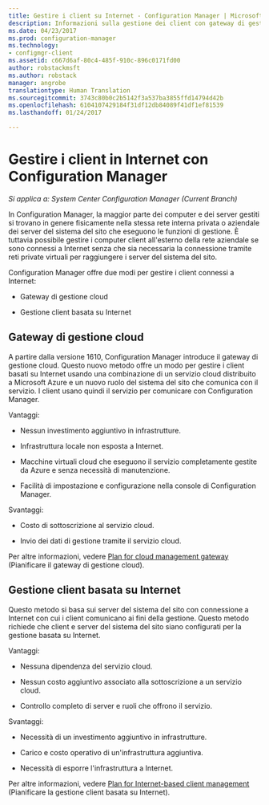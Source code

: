 ```yaml
---
title: Gestire i client su Internet - Configuration Manager | Microsoft Docs
description: Informazioni sulla gestione dei client con gateway di gestione cloud e sulla gestione basata su Internet in Configuration Manager.
ms.date: 04/23/2017
ms.prod: configuration-manager
ms.technology:
- configmgr-client
ms.assetid: c667d6af-80c4-485f-910c-896c0171fd00
author: robstackmsft
ms.author: robstack
manager: angrobe
translationtype: Human Translation
ms.sourcegitcommit: 3743c80b0c2b5142f3a537ba3855ffd14794d42b
ms.openlocfilehash: 6104107429184f31df12db84089f41df1ef81539
ms.lasthandoff: 01/24/2017

---
```


# <a name="manage-clients-on-the-internet-with-configuration-manager"></a>Gestire i client in Internet con Configuration Manager

*Si applica a: System Center Configuration Manager (Current Branch)*

In Configuration Manager, la maggior parte dei computer e dei server gestiti si trovano in genere fisicamente nella stessa rete interna privata o aziendale dei server del sistema del sito che eseguono le funzioni di gestione. È tuttavia possibile gestire i computer client all'esterno della rete aziendale se sono connessi a Internet senza che sia necessaria la connessione tramite reti private virtuali per raggiungere i server del sistema del sito.

Configuration Manager offre due modi per gestire i client connessi a Internet:

-   Gateway di gestione cloud

-   Gestione client basata su Internet

## <a name="cloud-management-gateway"></a>Gateway di gestione cloud

A partire dalla versione 1610, Configuration Manager introduce il gateway di gestione cloud. Questo nuovo metodo offre un modo per gestire i client basati su Internet usando una combinazione di un servizio cloud distribuito a Microsoft Azure e un nuovo ruolo del sistema del sito che comunica con il servizio. I client usano quindi il servizio per comunicare con Configuration Manager.

Vantaggi:

-   Nessun investimento aggiuntivo in infrastrutture.

-   Infrastruttura locale non esposta a Internet.

-   Macchine virtuali cloud che eseguono il servizio completamente gestite da Azure e senza necessità di manutenzione.

-   Facilità di impostazione e configurazione nella console di Configuration Manager.

Svantaggi:

-   Costo di sottoscrizione al servizio cloud.

-   Invio dei dati di gestione tramite il servizio cloud.

Per altre informazioni, vedere [Plan for cloud management gateway](plan-cloud-management-gateway.md) (Pianificare il gateway di gestione cloud).

## <a name="internet-based-client-management"></a>Gestione client basata su Internet

Questo metodo si basa sui server del sistema del sito con connessione a Internet con cui i client comunicano ai fini della gestione. Questo metodo richiede che client e server del sistema del sito siano configurati per la gestione basata su Internet.

Vantaggi:

-   Nessuna dipendenza del servizio cloud.

-   Nessun costo aggiuntivo associato alla sottoscrizione a un servizio cloud.

-   Controllo completo di server e ruoli che offrono il servizio.

Svantaggi:

-   Necessità di un investimento aggiuntivo in infrastrutture.

-   Carico e costo operativo di un'infrastruttura aggiuntiva.

-   Necessità di esporre l'infrastruttura a Internet.

Per altre informazioni, vedere [Plan for Internet-based client management](plan-internet-based-client-management.md) (Pianificare la gestione client basata su Internet).

